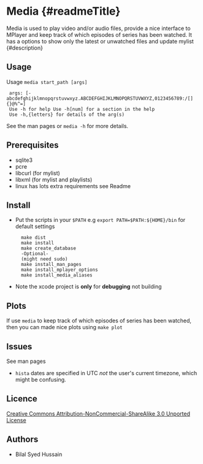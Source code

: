 Media {#readmeTitle}
=====
Media is used to play video and/or audio files, provide a nice interface to MPlayer and keep track of which episodes of series has been watched. It has a options to show only the latest or unwatched files and update mylist
{#description}

Usage
-----
Usage `media start_path [args]`

	 args: [-abcdefghijklmnopqrstuvwxyz.ABCDEFGHIJKLMNOPQRSTUVWXYZ,0123456789:/[]{}@%^=]
	 Use -h for help Use -h[num] for a section in the help
	 Use -h,{letters} for details of the arg(s)
	
See the man pages or `media -h` for more details.

Prerequisites
-------------
* sqlite3
* pcre
* libcurl (for mylist)
* libxml  (for mylist and playlists)
* linux has lots extra requirements see Readme

Install 
-------
* Put the scripts in your `$PATH` e.g `export PATH=$PATH:${HOME}/bin` for default settings
	
		make dist
		make install
		make create_database
		-Optional-
		(might need sudo)
		make install_man_pages
		make install_mplayer_options
		make install_media_aliases

* Note the xcode project is **only** for **debugging** not building 

Plots
-----
If use `media` to keep track of which episodes of series has been watched, then you can made nice plots using `make plot`

Issues
------
See man pages

* `hista` dates are specified in UTC *not* the user's current timezone, which might be confusing.

Licence
-------
[Creative Commons Attribution-NonCommercial-ShareAlike 3.0 Unported License](http://creativecommons.org/licenses/by-nc-sa/3.0/ "Full details")

Authors
-------
* Bilal Syed Hussain